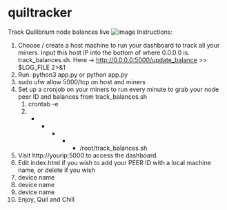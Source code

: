 # quiltracker
 Track Quilibrium node balances live
![image](https://github.com/user-attachments/assets/90d6e615-d490-48fb-8e57-22db24525cc3)
Instructions:
1. Choose / create a host machine to run your dashboard to track all your miners. Input this host IP into the bottom of where 0.0.0.0 is. track_balances.sh. Here -> http://0.0.0.0:5000/update_balance >> $LOG_FILE 2>&1
2. Run: python3 app.py or python app.py
3. sudo ufw allow 5000/tcp on host and miners
4. Set up a cronjob on your miners to run every minute to grab your node peer ID and balances from track_balances.sh
    1. crontab -e
    2. * * * * * /root/track_balances.sh
5. Visit http://yourip:5000 to access the dashboard.
6. Edit index.html if you wish to add your PEER ID with a local machine name, or delete if you wish
    <li><PeerID:</strong> device name</li>
    <li><PeerID:</strong> device name</li>
    <li><PeerID:</strong> device name</li>
8. Enjoy, Quil and Chill

               
